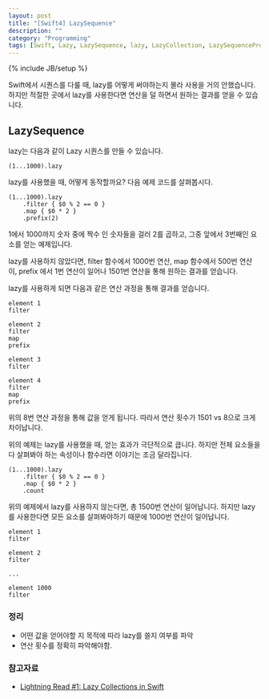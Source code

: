 ```yaml
---
layout: post
title: "[Swift4] LazySequence"
description: ""
category: "Programming"
tags: [Swift, Lazy, LazySequence, lazy, LazyCollection, LazySequenceProtocol]
---
```

{% include JB/setup %}

Swift에서 시퀀스를 다룰 때, lazy를 어떻게 써야하는지 몰라 사용을 거의 안했습니다. 하지만 적절한 곳에서 lazy를 사용한다면 연산을 덜 하면서 원하는 결과를 얻을 수 있습니다.

## LazySequence

lazy는 다음과 같이 Lazy 시퀀스를 만들 수 있습니다.

```
(1...1000).lazy
```

lazy를 사용했을 때, 어떻게 동작할까요? 다음 예제 코드를 살펴봅시다.

```
(1...1000).lazy
    .filter { $0 % 2 == 0 }
    .map { $0 * 2 }
    .prefix(2)
```

1에서 1000까지 숫자 중에 짝수 인 숫자들을 걸러 2를 곱하고, 그중 앞에서 3번째인 요소를 얻는 예제입니다.

lazy를 사용하지 않았다면, filter 함수에서 1000번 연산, map 함수에서 500번 연산이, prefix 에서 1번 연산이 일어나 1501번 연산을 통해 원하는 결과를 얻습니다.

lazy를 사용하게 되면 다음과 같은 연산 과정을 통해 결과를 얻습니다.

```
element 1
filter

element 2
filter
map
prefix

element 3
filter

element 4
filter
map
prefix
```

위의 8번 연산 과정을 통해 값을 얻게 됩니다. 따라서 연산 횟수가 1501 vs 8으로 크게 차이납니다.

위의 예제는 lazy를 사용했을 때, 얻는 효과가 극단적으로 큽니다. 하지만 전체 요소들을 다 살펴봐야 하는 속성이나 함수라면 이야기는 조금 달라집니다.

```
(1...1000).lazy
    .filter { $0 % 2 == 0 }
    .map { $0 * 2 }
    .count
```

위의 예제에서 lazy를 사용하지 않는다면, 총 1500번 연산이 일어납니다. 하지만 lazy를 사용한다면 모든 요소를 살펴봐야하기 때문에 1000번 연산이 일어납니다.

```
element 1
filter

element 2
filter

...

element 1000
filter
```

### 정리

* 어떤 값을 얻어야할 지 목적에 따라 lazy를 쓸지 여부를 파악
* 연산 횟수를 정확히 파악해야함.

### 참고자료

* [Lightning Read #1: Lazy Collections in Swift](https://medium.com/developermind/lightning-read-1-lazy-collections-in-swift-fa997564c1a3)